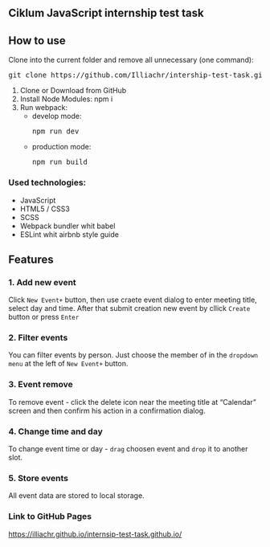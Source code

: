 ## Ciklum JavaScript internship test task

## How to use

Clone into the current folder and remove all unnecessary (one command):

<pre>git clone https://github.com/Illiachr/intership-test-task.git .; rm -rf trunk .gitignore .eslintrc readme.md .git</pre>
<ol>
  <li>Clone or Download from GitHub</li>
  <li>Install Node Modules: npm i</li>
  <li>Run webpack:
    <ul>
      <li>develop mode: <pre>npm run dev</pre></li>
      <li>production mode: <pre>npm run build</pre></li>      
    </ul>
  </li>
</ol>

### Used technologies:

- JavaScript
- HTML5 / CSS3
- SCSS
- Webpack bundler whit babel
- ESLint whit airbnb style guide

## Features

### 1. Add new event

Click `New Event+` button, then use craete event dialog to enter meeting title, select day and time.
After that submit creation new event by cllick `Create` button or press
`Enter`

### 2. Filter events

You can filter events by person. Just choose the member of in the `dropdown menu` at the left of `New Event+` button.

### 3. Event remove

To remove event - click the delete icon near the meeting title at “Calendar” screen and then confirm his action in a confirmation dialog.

### 4. Change time and day

To change event time or day - `drag` choosen event and `drop` it to another slot.

### 5. Store events

All event data are stored to local storage.

### Link to GitHub Pages

https://illiachr.github.io/internsip-test-task.github.io/
